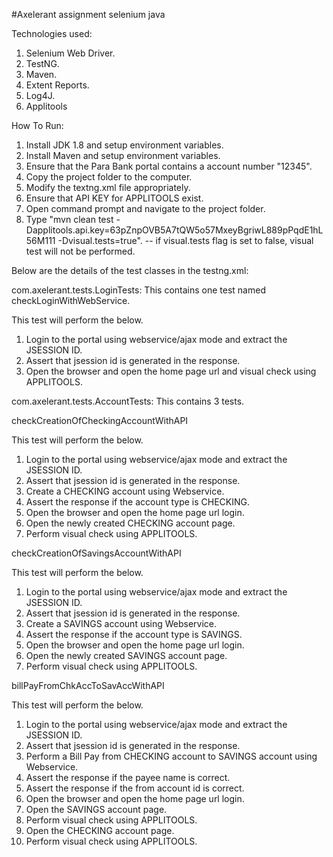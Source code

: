 #Axelerant assignment selenium java

Technologies used:
1. Selenium Web Driver.
2. TestNG.
3. Maven.
4. Extent Reports.
5. Log4J.
6. Applitools

How To Run:
1. Install JDK 1.8 and setup environment variables.
2. Install Maven and setup environment variables.
3. Ensure that the Para Bank portal contains a account number "12345".
4. Copy the project folder to the computer.
5. Modify the textng.xml file appropriately.
6. Ensure that API KEY for APPLITOOLS exist.
7. Open command prompt and navigate to the project folder.
8. Type "mvn clean test -Dapplitools.api.key=63pZnpOVB5A7tQW5o57MxeyBgriwL889pPqdE1hL56M111 -Dvisual.tests=true".
	-- if visual.tests flag is set to false, visual test will not be performed.

Below are the details of the test classes in the testng.xml:

com.axelerant.tests.LoginTests: This contains one test named checkLoginWithWebService.

This test will perform the below.

 1. Login to the portal using webservice/ajax mode and extract the JSESSION ID.
 2. Assert that jsession id is generated in the response.
 3. Open the browser and open the home page url and visual check using APPLITOOLS.
 
com.axelerant.tests.AccountTests: This contains 3 tests.
 
checkCreationOfCheckingAccountWithAPI

 
 This test will perform the below.
 1. Login to the portal using webservice/ajax mode and extract the JSESSION ID.
 2. Assert that jsession id is generated in the response.
 3. Create a CHECKING account using Webservice.
 4. Assert the response if the account type is CHECKING.
 5. Open the browser and open the home page url login.
 6. Open the newly created CHECKING account page.
 7. Perform visual check using APPLITOOLS.
 
 checkCreationOfSavingsAccountWithAPI
 
 
 This test will perform the below.
 1. Login to the portal using webservice/ajax mode and extract the JSESSION ID.
 2. Assert that jsession id is generated in the response.
 3. Create a SAVINGS account using Webservice.
 4. Assert the response if the account type is SAVINGS.
 5. Open the browser and open the home page url login.
 6. Open the newly created SAVINGS account page.
 7. Perform visual check using APPLITOOLS.
 
 
 billPayFromChkAccToSavAccWithAPI
 
 
 This test will perform the below.
 1. Login to the portal using webservice/ajax mode and extract the JSESSION ID.
 2. Assert that jsession id is generated in the response.
 3. Perform a Bill Pay from CHECKING account to SAVINGS account using Webservice.
 4. Assert the response if the payee name is correct.
 5. Assert the response if the from account id is correct.
 6. Open the browser and open the home page url login.
 7. Open the SAVINGS account page.
 8. Perform visual check using APPLITOOLS.
 9. Open the CHECKING account page.
 10. Perform visual check using APPLITOOLS.
 
